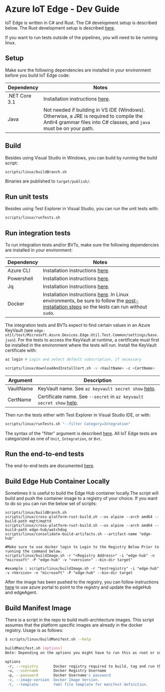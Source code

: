 # Azure IoT Edge - Dev Guide

IoT Edge is written in C# and Rust.
The C# development setup is described below. The Rust development setup is described [here](../edgelet/README.md).

If you want to run tests outside of the pipelines, you will need to be running linux.

## Setup

Make sure the following dependencies are installed in your environment before you build IoT Edge code:

| Dependency    | Notes                                                                                                                                                          |
| ------------- | -------------------------------------------------------------------------------------------------------------------------------------------------------------- |
| .NET Core 3.1 | Installation instructions [here](https://www.microsoft.com/net/core).                                                                                          |
| Java          | Not needed if building in VS IDE (Windows). Otherwise, a JRE is required to compile the Antlr4 grammar files into C# classes, and `java` must be on your path. |

## Build

Besides using Visual Studio in Windows, you can build by running the build script:

```sh
scripts/linux/buildBranch.sh
```

Binaries are published to `target/publish/`.

## Run unit tests

Besides using Test Explorer in Visual Studio, you can run the unit tests with:

```sh
scripts/linux/runTests.sh
```

## Run integration tests

To run integration tests and/or BVTs, make sure the following dependencies are installed in your environment:

| Dependency | Notes                                                                                                                                                                                                                                                                                 |
| ---------- | ------------------------------------------------------------------------------------------------------------------------------------------------------------------------------------------------------------------------------------------------------------------------------------- |
| Azure CLI  | Installation instructions [here](https://docs.microsoft.com/en-us/cli/azure/install-azure-cli).                                                                                                                                                                                       |
| Powershell | Installation instructions [here](https://docs.microsoft.com/en-us/powershell/scripting/setup/installing-powershell-core-on-linux).                                                                                                                                                    |
| Jq         | Installation instructions [here](https://stedolan.github.io/jq/download/).                                                                                                                                                                                                            |
| Docker     | Installation instructions [here](https://docs.docker.com/engine/installation/#supported-platforms). In Linux environments, be sure to follow the [post-installation steps](https://docs.docker.com/engine/installation/linux/linux-postinstall/) so the tests can run without `sudo`. |

The integration tests and BVTs expect to find certain values in an Azure KeyVault (see `edge-util/test/Microsoft.Azure.Devices.Edge.Util.Test.Common/settings/base.json`). For the tests to access the KeyVault at runtime, a certificate must first be installed in the environment where the tests will run. Install the KeyVault certificate with:

```sh
az login # Login and select default subscription, if necessary

scripts/linux/downloadAndInstallCert.sh -v <VaultName> -c <CertName>
```

| Argument  | Description                                                                                                                            |
| --------- | -------------------------------------------------------------------------------------------------------------------------------------- |
| VaultName | KeyVault name. See `az keyvault secret show` [help](https://docs.microsoft.com/en-us/cli/azure/keyvault/secret#show).                  |
| CertName  | Certificate name. See `--secret` in `az keyvault secret show` [help](https://docs.microsoft.com/en-us/cli/azure/keyvault/secret#show). |

Then run the tests either with Test Explorer in Visual Studio IDE, or with:

```sh
scripts/linux/runTests.sh "--filter Category=Integration"
```

The syntax of the "filter" argument is described [here](https://docs.microsoft.com/en-us/dotnet/core/tools/dotnet-test#filter-option-details). All IoT Edge tests are categorized as one of `Unit`, `Integration`, or `Bvt`.

## Run the end-to-end tests

The end-to-end tests are documented [here](../test/README.md).

## Build Edge Hub Container Locally

Sometimes it is useful to build the Edge Hub container locally.The script will build and push the container image to a registry of your choice. If you want to do so you can run the below set of scripts:
```
scripts/linux/buildBranch.sh
scripts/linux/cross-platform-rust-build.sh --os alpine --arch amd64 --build-path mqtt/mqttd
scripts/linux/cross-platform-rust-build.sh --os alpine --arch amd64 --build-path edge-hub/watchdog
scripts/linux/consolidate-build-artifacts.sh --artifact-name "edge-hub"

#Make sure to use docker login to Login to the Registry Below Prior to running the command below.
scripts/linux/buildImage.sh -r "<Registry Address>" -i "edge-hub" -n "microsoft" -P "edge-hub" -v "<version>" --bin-dir target"

#example : scripts/linux/buildImage.sh -r "testregistry" -i "edge-hub" -v <Version> -n "microsoft" -P "edge-hub" --bin-dir target  
```
After the image has been pushed to the registry, you can follow instructions [here](https://docs.microsoft.com/en-us/azure/iot-edge/how-to-update-iot-edge?view=iotedge-2020-11&tabs=linux#update-a-specific-tag-image) to use azure portal to point to the registry and update the edgeHub and edgeAgent.


## Build Manifest Image
There is a script in the repo to build multi-architecture images.
This script assumes that the platform specific images are already in the docker registry.
Usage is as follows:
```sh
$ scripts/linux/buildManifest.sh --help

buildManifest.sh [options]
Note: Depending on the options you might have to run this as root or sudo.

options
 -r, --registry       Docker registry required to build, tag and run the module
 -u, --username       Docker Registry Username
 -p, --password       Docker Username's password
 -v, --image-version  Docker Image Version.
 -t, --template       Yaml file template for manifest definition.
```
